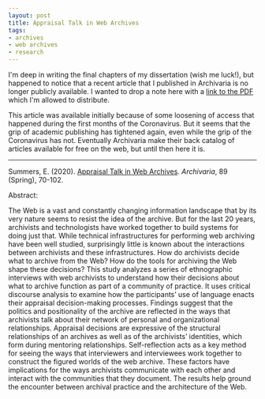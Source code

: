 ```yaml
---
layout: post
title: Appraisal Talk in Web Archives
tags:
- archives
- web archives
- research
---
```


I'm deep in writing the final chapters of my dissertation (wish me luck!), but
happened to notice that a recent article that I published in Archivaria is no
longer publicly available. I wanted to drop a note here with a [link to the PDF]
which I'm allowed to distribute.

This article was available initially because of some loosening of access that
happened during the first months of the Coronavirus. But it seems that the grip
of academic publishing has tightened again, even while the grip of the
Coronavirus has not. Eventually Archivaria make their back catalog of articles
available for free on the web, but until then here it is.

---

Summers, E. (2020). [Appraisal Talk in Web Archives]. *Archivaria*, 89 (Spring), 70-102.

Abstract:

The Web is a vast and constantly changing information landscape that by its
very nature seems to resist the idea of the archive. But for the last 20 years,
archivists and technologists have worked together to build systems for doing
just that. While technical infrastructures for performing web archiving have
been well studied, surprisingly little is known about the interactions between
archivists and these infrastructures. How do archivists decide what to archive
from the Web? How do the tools for archiving the Web shape these decisions? This
study analyzes a series of ethnographic interviews with web archivists to
understand how their decisions about what to archive function as part of a
community of practice. It uses critical discourse analysis to examine how the
participants’ use of language enacts their appraisal decision-making processes.
Findings suggest that the politics and positionality of the archive are
reflected in the ways that archivists talk about their network of personal and
organizational relationships. Appraisal decisions are expressive of the
structural relationships of an archives as well as of the archivists’
identities, which form during mentoring relationships. Self-reflection acts as a
key method for seeing the ways that interviewers and interviewees work together
to construct the figured worlds of the web archive. These factors have
implications for the ways archivists communicate with each other and interact
with the communities that they document. The results help ground the encounter
between archival practice and the architecture of the Web.

[Appraisal Talk in Web Archives]: https://inkdroid.org/papers/appraisal-talk.pdf
[link to the pdf]: https://inkdroid.org/papers/appraisal-talk.pdf
